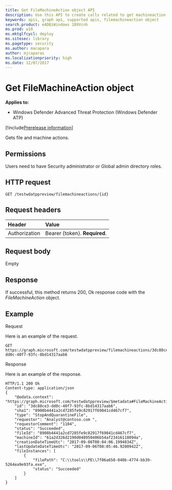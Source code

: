 ```yaml
---
title: Get FileMachineAction object API
description: Use this API to create calls related to get machineaction object
keywords: apis, graph api, supported apis, filemachineaction object
search.product: eADQiWindows 10XVcnh
ms.prod: w10
ms.mktglfcycl: deploy
ms.sitesec: library
ms.pagetype: security
ms.author: macapara
author: mjcaparas
ms.localizationpriority: high
ms.date: 12/07/2017
---
```


# Get FileMachineAction object

**Applies to:**

- Windows Defender Advanced Threat Protection (Windows Defender ATP)

[!include[Prerelease information](prerelease.md)]

Gets file and machine actions.

## Permissions
Users need to have Security administrator or Global admin directory roles.

## HTTP request
```
GET /testwdatppreview/filemachineactions/{id}
```

## Request headers

Header | Value 
:---|:---
Authorization | Bearer {token}. **Required**.


## Request body
Empty

## Response
If successful, this method returns 200, Ok response code with the *FileMachineAction* object.


## Example

Request

Here is an example of the request.

```
GET https://graph.microsoft.com/testwdatppreview/filemachineactions/3dc88ce3-dd0c-40f7-93fc-8bd14317aab6
```

Response

Here is an example of the response.


```
HTTP/1.1 200 Ok
Content-type: application/json
{
    "@odata.context": "https://graph.microsoft.com/testwdatppreview/$metadata#FileMachineActions/$entity",
    "id": "3dc88ce3-dd0c-40f7-93fc-8bd14317aab6",
    "sha1": "8908b4441a2cd7285fe9c82917f69041cd467cf7",
    "type": "StopAndQuarantineFile",
    "requestor": "Analyst@contoso.com ",
    "requestorComment": "1104",
    "status": "Succeeded",
    "fileId": "8908b4441a2cd7285fe9c82917f69041cd467cf7",
    "machineId": "61a2d326d2190d048950406b54af23416118094a",
    "creationDateTimeUtc": "2017-09-06T08:04:06.1994034Z",
    "lastUpdateDateTimeUtc": "2017-09-06T08:05:46.9200942Z",
    "fileInstances": [
        {
            "filePath": "C:\\tools\\PE\\7f06a650-040b-4774-bb39-5264ea9e93fa.exe",
            "status": "Succeeded"
        }
    ]
}


```
